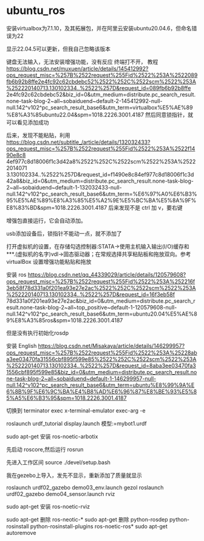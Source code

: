 # ubuntu_ros
安装virtualbox为7.1.10，及其拓展包，并在阿里云安装ubuntu20.04.6，但命名错误为22

显示22.04.5可以更新，但我自己忽略该版本

键盘无法输入，无法安装增强功能，没有反应 终端打不开， 教程 https://blog.csdn.net/muxuen/article/details/145412992?ops_request_misc=%257B%2522request%255Fid%2522%253A%2522089fb6b92b8ffe2e4fc92c62cbdebc52%2522%252C%2522scm%2522%253A%252220140713.130102334..%2522%257D&request_id=089fb6b92b8ffe 2e4fc92c62cbdebc52&biz_id=0&utm_medium=distribute.pc_search_result.none-task-blog-2~all~sobaiduend~default-2-145412992-null-null.142^v102^pc_search_result_base6&utm_term=virtualbox%E5%AE%89%E8%A3%85ubuntu22.04&spm=1018.2226.3001.4187 然后同意锁指针，就可以看见添加成功

后来，发现不能粘贴，利用 https://blog.csdn.net/subtitle_/article/details/132032433?ops_request_misc=%257B%2522request%255Fid%2522%253A%2522f1490e8c8 4ef977c8d18006f1c3d42a8%2522%252C%2522scm%2522%253A%25222014071 3.130102334..%2522%257D&request_id=f1490e8c84ef977c8d18006f1c3d 42a8&biz_id=0&utm_medium=distribute.pc_search_result.none-task-blog-2~all~sobaiduend~default-1-132032433-null-null.142^v102^pc_search_result_base6&utm_term=%E6%97%A0%E6%B3%95%E5%AE%89%E8%A3%85%E5%A2%9E%E5%BC%BA%E5%8A%9F%E8%83%BD&spm=1018.2226.3001.4187 后来发现不是 ctrl 加 v，要右键

增强包直接运行，它会自动添加。

usb添加设备后，锁指针不能动一点，就不添加了

打开虚拟机的设置，在存储勾选控制器:STATA->使用主机输入输出(I/O)缓存和***.(虚拟机的名字)vdl->固态驱动器；在常规选择共享粘贴板和拖放双向。参考virtualBox 设置增强功能粘贴和拖放

安装 ros https://blog.csdn.net/qq_44339029/article/details/120579608?ops_request_misc=%257B%2522request%255Fid%2522%253A%252216f3eb58f78d331a0f201ea93e27e2ac%2522%252C%2522scm%2522%253A%252220140713.130102334..%2522%257D&request_id=16f3eb58f 78d331a0f201ea93e27e2ac&biz_id=0&utm_medium=distribute.pc_search_result.none-task-blog-2~all~top_positive~default-1-120579608-null-null.142^v102^pc_search_result_base6&utm_term=ubuntu20.04%E5%AE%89%E8%A3%85ros&spm=1018.2226.3001.4187

但是没有执行初始化rosdp

安装 English https://blog.csdn.net/Misakaya/article/details/146299957?ops_request_misc=%257B%2522request%255Fid%2522%253A%25228aba3ee03470fa31556cbf895f599e85%2522%252C%2522scm%2522%253A%252220140713.130102334..%2522%257D&request_id=8aba3ee03470fa31556cbf895f599e85&biz_id=0&utm_medium=distribute.pc_search_result.none-task-blog-2~all~sobaiduend~default-1-146299957-null-null.142^v102^pc_search_result_base6&utm_term=ubuntu%E8%99%9A%E6%8B%9F%E6%9C%BA%E4%B8%AD%E6%96%87%E8%BE%93%E5%85%A5%E6%B3%95&spm=1018.2226.3001.4187

切换到 terminator exec x-terminal-emulator exec-arg -e

roslaunch urdf_tutorial display.launch 模型:=mybot1.urdf

sudo apt-get 安装 ros-noetic-arbotix

先启动 roscore,然后运行 rosrun

先进入工作区间 source ./devel/setup.bash

我在gezebo上导入，发先不显示，重新添加了质量就显示

roslaunch urdf02_gazebo demo03_env.launch gezol roslaunch urdf02_gazebo demo04_sensor.launch rviz

sudo apt-get 安装 ros-noetic-rviz

sudo apt-get 删除 ros-neotic-* sudo apt-get 删除 python-rosdep python-rosinstall python-rosinstall-plugins ros-noetic-ros* sudo apt-get autoremove
